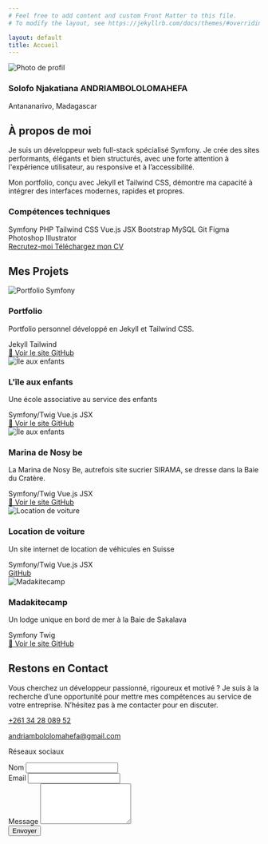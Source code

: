 ```yaml
---
# Feel free to add content and custom Front Matter to this file.
# To modify the layout, see https://jekyllrb.com/docs/themes/#overriding-theme-defaults

layout: default
title: Accueil
---
```


<section id="about" class="text-gray-800 pt-26 px-6">
  <div class="max-w-7xl mx-auto grid md:grid-cols-2 gap-12 items-center" data-aos="fade-up" data-aos-delay="400" data-aos-duration="1000">
    <div class="flex flex-col items-center md:items-start mx-auto">
      <img src="{{ '/images/moi.jpg' | relative_url }}" alt="Photo de profil"
           class="w-40 h-40 rounded-full object-cover -mb-16 border-4 border-[#7f00ff] mx-auto relative z-10" />
      <div class="bg-gradient-to-r from-[#7f00ff] to-[#a855f7] p-7 pt-16 rounded-xl text-white mt-2 backdrop-blur-md bg-opacity-80">
        <h3 class="text-lg font-semibold text-center md:text-left">
          Solofo Njakatiana ANDRIAMBOLOLOMAHEFA
        </h3>
        <p class="text-sm text-center md:text-left text-violet-100 mt-1">Antananarivo, Madagascar</p>
        <div class="flex justify-center md:justify-start space-x-4 mt-2 text-white">
          <a href="https://web.facebook.com/solofonjakatiana.andriambololomahefa.7/" aria-label="Facebook" target="_blank"><i class="fab fa-facebook-f"></i></a>
          <a href="https://www.linkedin.com/in/solofo-njakatiana-andriambololomahefa-b633911a3/" aria-label="LinkedIn" target="_blank"><i class="fab fa-linkedin-in"></i></a>
          <a href="https://web.facebook.com/solofonjakatiana.andriambololomahefa.7/" aria-label="GitHub" target="_blank"><i class="fab fa-github"></i></a>
        </div>
      </div>
    </div>
    <div class="bg-white rounded-[10px] p-8">
      <h2 class="text-3xl md:text-4xl font-bold text-[#7f00ff] mb-6">À propos de moi</h2>
      <p class="text-lg mb-4 leading-relaxed">
        Je suis un développeur web full-stack spécialisé Symfony. Je crée des sites performants, élégants et bien structurés,
        avec une forte attention à l'expérience utilisateur, au responsive et à l’accessibilité.
      </p>
      <p class="text-lg mb-6">
        Mon portfolio, conçu avec Jekyll et Tailwind CSS, démontre ma capacité à intégrer des interfaces modernes, rapides et propres.
      </p>
      <h3 class="text-xl font-semibold mb-3 text-[#7f00ff]">Compétences techniques</h3>
      <div class="flex flex-wrap gap-2 mb-6 text-sm">
        <span class="border border-[#7f00ff] text-[#7f00ff] px-3 py-1 rounded-full">Symfony</span>
        <span class="border border-[#7f00ff] text-[#7f00ff] px-3 py-1 rounded-full">PHP</span>
        <span class="border border-[#7f00ff] text-[#7f00ff] px-3 py-1 rounded-full">Tailwind CSS</span>
        <span class="border border-[#7f00ff] text-[#7f00ff] px-3 py-1 rounded-full">Vue.js</span>
        <span class="border border-[#7f00ff] text-[#7f00ff] px-3 py-1 rounded-full">JSX</span>
        <span class="border border-[#7f00ff] text-[#7f00ff] px-3 py-1 rounded-full">Bootstrap</span>
        <span class="border border-[#7f00ff] text-[#7f00ff] px-3 py-1 rounded-full">MySQL</span>
        <span class="border border-[#7f00ff] text-[#7f00ff] px-3 py-1 rounded-full">Git</span>
        <span class="border border-[#7f00ff] text-[#7f00ff] px-3 py-1 rounded-full">Figma</span>
        <span class="border border-[#7f00ff] text-[#7f00ff] px-3 py-1 rounded-full">Photoshop</span>
        <span class="border border-[#7f00ff] text-[#7f00ff] px-3 py-1 rounded-full">Illustrator</span>
      </div>
      <div class="flex space-x-4">
        <a href="#contact"
           class="bg-[#7f00ff] text-white px-5 py-2 rounded-full hover:bg-[#6b21a8] transition">
          Recrutez-moi
        </a>
        <a 
          href="{{ '/assets/CV_Andriambololomahefa_Solofo_Njakatiana.pdf' | relative_url }}"
          download
          class="border border-[#7f00ff] text-[#7f00ff] bg-[#B088FF]/40 px-5 py-2 rounded-full transition">
          Téléchargez mon CV
        </a>
      </div>
    </div>
  </div>
</section>

<section id="projects" class="pt-26 text-gray-900">
  <div class="max-w-7xl mx-auto px-6" data-aos="fade-up" data-aos-delay="400" data-aos-duration="1000">
    <h2 class="text-3xl font-bold text-center text-[#7f00ff] mb-12">Mes Projets</h2>
    <div class="spr-container relative overflow-visible">
      <div class="swiper relative">
        <div class="swiper-wrapper">
          <div class="swiper-slide h-full flex flex-col justify-between bg-white rounded-xl shadow-lg border border-[#d8b4fe] overflow-hidden p-4 min-h-[380px]">
            <img src="{{ '/images/portfolio.png' | relative_url }}" alt="Portfolio Symfony" class="h-40 w-full object-cover object-top rounded" />
            <div class="flex flex-col flex-grow justify-between mt-4">
              <div>
                <h3 class="font-bold text-lg text-[#7f00ff]">Portfolio</h3>
                <p class="text-sm text-gray-700 mt-1">Portfolio personnel développé en Jekyll et Tailwind CSS.</p>
              </div>
              <div class="mt-3">
                <div class="flex flex-wrap gap-2 mb-3">
                  <span class="bg-[#7f00ff] text-white px-2 py-1 rounded text-xs">Jekyll</span>
                  <span class="bg-[#a855f7] text-white px-2 py-1 rounded text-xs">Tailwind</span>
                </div>
                <div class="flex gap-2">
                  <a href="https://njakatianadev.github.io/portfolio/" target="_blank" class="inline-flex items-center px-3 py-1 border border-[#7f00ff] text-[#7f00ff] rounded hover:bg-[#7f00ff] hover:text-white transition text-sm">
                    🔗 Voir le site
                  </a>
                  <a href="https://github.com/njakatianadev/portfolio" target="_blank" class="inline-flex items-center px-3 py-1 border border-gray-300 text-gray-700 rounded hover:bg-gray-100 transition text-sm">
                    <i class="fab fa-github mr-1"></i> GitHub
                  </a>
                </div>
              </div>
            </div>
          </div>
          <div class="swiper-slide h-full flex flex-col justify-between bg-white rounded-xl shadow-lg border border-[#d8b4fe] overflow-hidden p-4 min-h-[380px]">
            <img src="{{ '/images/iae.jpg' | relative_url }}" alt="Île aux enfants" class="h-40 w-full object-cover object-top rounded" />
            <div class="flex flex-col flex-grow justify-between mt-4">
              <div>
                <h3 class="font-bold text-lg text-[#7f00ff]">L'île aux enfants</h3>
                <p class="text-sm text-gray-700 mt-1">Une école associative au service des enfants</p>
              </div>
              <div class="mt-3">
                <div class="flex flex-wrap gap-2 mb-3">
                  <span class="bg-[#7f00ff] text-white px-2 py-1 rounded text-xs">Symfony/Twig</span>
                  <span class="bg-[#a855f7] text-white px-2 py-1 rounded text-xs">Vue.js</span>
                  <span class="bg-[#a855f7] text-white px-2 py-1 rounded text-xs">JSX</span>
                </div>
                <div class="flex gap-2">
                  <a href="https://iaemg.org/" target="_blank" class="inline-flex items-center px-3 py-1 border border-[#7f00ff] text-[#7f00ff] rounded hover:bg-[#7f00ff] hover:text-white transition text-sm">
                    🔗 Voir le site
                  </a>
                  <a href="https://github.com/njakatianadev/iae" target="_blank" class="inline-flex items-center px-3 py-1 border border-gray-300 text-gray-700 rounded hover:bg-gray-100 transition text-sm">
                    <i class="fab fa-github mr-1"></i> GitHub
                  </a>
                </div>
              </div>
            </div>
          </div>
          <div class="swiper-slide h-full flex flex-col justify-between bg-white rounded-xl shadow-lg border border-[#d8b4fe] overflow-hidden p-4 min-h-[380px]">
            <img src="{{ '/images/marina.png' | relative_url }}" alt="Île aux enfants" class="h-40 w-full object-cover object-top rounded" />
            <div class="flex flex-col flex-grow justify-between mt-4">
              <div>
                <h3 class="font-bold text-lg text-[#7f00ff]">Marina de Nosy be</h3>
                <p class="text-sm text-gray-700 mt-1">La Marina de Nosy Be, autrefois site sucrier SIRAMA, se dresse dans la Baie du Cratère.</p>
              </div>
              <div class="mt-3">
                <div class="flex flex-wrap gap-2 mb-3">
                  <span class="bg-[#7f00ff] text-white px-2 py-1 rounded text-xs">Symfony/Twig</span>
                  <span class="bg-[#a855f7] text-white px-2 py-1 rounded text-xs">Vue.js</span>
                  <span class="bg-[#a855f7] text-white px-2 py-1 rounded text-xs">JSX</span>
                </div>
                <div class="flex gap-2">
                  <a href="https://marina-madagascar.com/" target="_blank" class="inline-flex items-center px-3 py-1 border border-[#7f00ff] text-[#7f00ff] rounded hover:bg-[#7f00ff] hover:text-white transition text-sm">
                    🔗 Voir le site
                  </a>
                  <a href="https://github.com/njakatianadev/marina" target="_blank" class="inline-flex items-center px-3 py-1 border border-gray-300 text-gray-700 rounded hover:bg-gray-100 transition text-sm">
                    <i class="fab fa-github mr-1"></i> GitHub
                  </a>
                </div>
              </div>
            </div>
          </div>
          <div class="swiper-slide h-full flex flex-col justify-between bg-white rounded-xl shadow-lg border border-[#d8b4fe] overflow-hidden p-4 min-h-[380px]">
            <img src="{{ '/images/location_voiture.png' | relative_url }}" alt="Location de voiture" class="h-40 w-full object-cover object-top rounded" />
            <div class="flex flex-col flex-grow justify-between mt-4">
              <div>
                <h3 class="font-bold text-lg text-[#7f00ff]">Location de voiture</h3>
                <p class="text-sm text-gray-700 mt-1">Un site internet de location de véhicules en Suisse</p>
              </div>
              <div class="mt-3">
                <div class="flex flex-wrap gap-2 mb-3">
                  <span class="bg-[#7f00ff] text-white px-2 py-1 rounded text-xs">Symfony/Twig</span>
                  <span class="bg-[#a855f7] text-white px-2 py-1 rounded text-xs">Vue.js</span>
                  <span class="bg-[#a855f7] text-white px-2 py-1 rounded text-xs">JSX</span>
                </div>
                <div class="flex gap-2">
                  <a href="https://github.com/njakatianadev/location-voiture-suisse" target="_blank" class="inline-flex items-center px-3 py-1 border border-gray-300 text-gray-700 rounded hover:bg-gray-100 transition text-sm">
                    <i class="fab fa-github mr-1"></i> GitHub
                  </a>
                </div>
              </div>
            </div>
          </div>
          <div class="swiper-slide h-full flex flex-col justify-between bg-white rounded-xl shadow-lg border border-[#d8b4fe] overflow-hidden p-4 min-h-[380px]">
            <img src="{{ '/images/madakite.png' | relative_url }}" alt="Madakitecamp" class="h-40 w-full object-cover object-top rounded" />
            <div class="flex flex-col flex-grow justify-between mt-4">
              <div>
                <h3 class="font-bold text-lg text-[#7f00ff]">Madakitecamp</h3>
                <p class="text-sm text-gray-700 mt-1">Un lodge unique en bord de mer à la Baie de Sakalava</p>
              </div>
              <div class="mt-3">
                <div class="flex flex-wrap gap-2 mb-3">
                  <span class="bg-[#7f00ff] text-white px-2 py-1 rounded text-xs">Symfony</span>
                  <span class="bg-[#a855f7] text-white px-2 py-1 rounded text-xs">Twig</span>
                </div>
                <div class="flex gap-2">
                  <a href="https://www.madakitecamp.com/" target="_blank" class="inline-flex items-center px-3 py-1 border border-[#7f00ff] text-[#7f00ff] rounded hover:bg-[#7f00ff] hover:text-white transition text-sm">
                    🔗 Voir le site
                  </a>
                  <a href="https://github.com/njakatianadev/madakitecamp" target="_blank" class="inline-flex items-center px-3 py-1 border border-gray-300 text-gray-700 rounded hover:bg-gray-100 transition text-sm">
                    <i class="fab fa-github mr-1"></i> GitHub
                  </a>
                </div>
              </div>
            </div>
          </div>
        </div>
      </div>
      <div class="swiper-button-prev group absolute top-1/2 -translate-y-1/2 z-10 w-10 h-10 left-[-50px]
                  flex items-center justify-center bg-white/30 backdrop-blur-md text-purple-600 border border-purple-500
                  rounded-full hover:bg-purple-600 transition duration-300" style="left: -50px;">
        <i class="fas fa-chevron-left text-purple-600 group-hover:text-white text-sm"></i>
      </div>
      <div class="swiper-button-next group absolute top-1/2 -translate-y-1/2 z-10 w-10 h-10 right-[-50px]
                  flex items-center justify-center bg-white/30 backdrop-blur-md text-purple-600 border border-purple-500
                  rounded-full hover:bg-purple-600 transition duration-300" style="right: -50px;">
        <i class="fas fa-chevron-right text-purple-600 group-hover:text-white text-sm"></i>
      </div>
    </div>
  </div>
</section>

<section id="contact" class="py-26 dark:bg-black/50 backdrop-blur-sm text-gray-800 dark:text-white">
  <div class="max-w-6xl mx-auto px-4" data-aos="fade-up" data-aos-delay="400" data-aos-duration="1000">
    <h2 class="text-3xl md:text-4xl font-bold text-center text-[#7f00ff]">Restons en Contact</h2>
    <p class="mt-4 text-center max-w-2xl mx-auto text-gray-600 dark:text-gray-300">
      Vous cherchez un développeur passionné, rigoureux et motivé ? Je suis à la recherche d’une opportunité pour mettre mes compétences au service de votre entreprise. N’hésitez pas à me contacter pour en discuter.
    </p>
    <div class="mt-12 grid md:grid-cols-2 gap-10 ">
      <!-- Infos -->
      <div class="space-y-6">
        <div class="bg-white shadow-lg border border-[#d8b4fe] backdrop-blur-md p-6 rounded-xl">
          <p class="flex items-center gap-3">
            <a href="tel:+261342808952">
              <i class="fas fa-phone text-[#7f00ff]"></i> +261 34 28 089 52
            </a>
          </p>
          <p class="flex items-center gap-3 mt-2">
            <a href="mailto:andriambololomahefa@gmail.com">
              <i class="fas fa-envelope text-[#7f00ff]"></i> andriambololomahefa@gmail.com
            </a>
          </p>
        </div>
        <div class="text-white bg-gradient-to-r from-[#7f00ff] to-[#a855f7] backdrop-blur-md p-6 rounded-xl bg-opacity-80">
          <p class="mb-2 font-semibold">Réseaux sociaux</p>
          <div class="flex gap-4 text-white text-lg">
            <a href="https://web.facebook.com/solofonjakatiana.andriambololomahefa.7/" aria-label="Facebook" target="_blank"><i class="fab fa-facebook-f"></i></a>
            <a href="https://www.linkedin.com/in/solofo-njakatiana-andriambololomahefa-b633911a3/" aria-label="LinkedIn" target="_blank"><i class="fab fa-linkedin-in"></i></a>
            <a href="https://github.com/njakatianadev" aria-label="GitHub" target="_blank"><i class="fab fa-github"></i></a>
          </div>
        </div>
      </div>
      <form action="https://formspree.io/f/mjkrokla" method="POST" class="bg-white rounded-xl shadow-lg border border-[#d8b4fe] backdrop-blur-md p-6 space-y-6">
        <div>
          <label for="name" class="block text-sm font-semibold text-[#7f00ff]">Nom</label>
          <input type="text" name="name" id="name" required
            class="w-full mt-1 p-3 rounded-md bg-white/90 text-gray-800 border border-[#d8b4fe] focus:ring-[#7f00ff] focus:ring-2 outline-none" />
        </div>
        <div>
          <label for="email" class="block text-sm font-semibold text-[#7f00ff]">Email</label>
          <input type="email" name="_replyto" id="email" required
            class="w-full mt-1 p-3 rounded-md bg-white/90 text-gray-800 border border-[#d8b4fe] focus:ring-[#7f00ff] focus:ring-2 outline-none" />
        </div>
        <div>
          <label for="message" class="block text-sm font-semibold text-[#7f00ff]">Message</label>
          <textarea name="message" id="message" rows="5" required
            class="w-full mt-1 p-3 rounded-md bg-white/90 text-gray-800 border border-[#d8b4fe] focus:ring-[#7f00ff] focus:ring-2 outline-none resize-none"></textarea>
        </div>
        <button type="submit"
          class="w-full bg-[#7f00ff] hover:bg-[#a855f7] text-white font-semibold py-3 px-6 rounded-md transition duration-300">
          Envoyer
        </button>
      </form>
    </div>
  </div>
</section>

